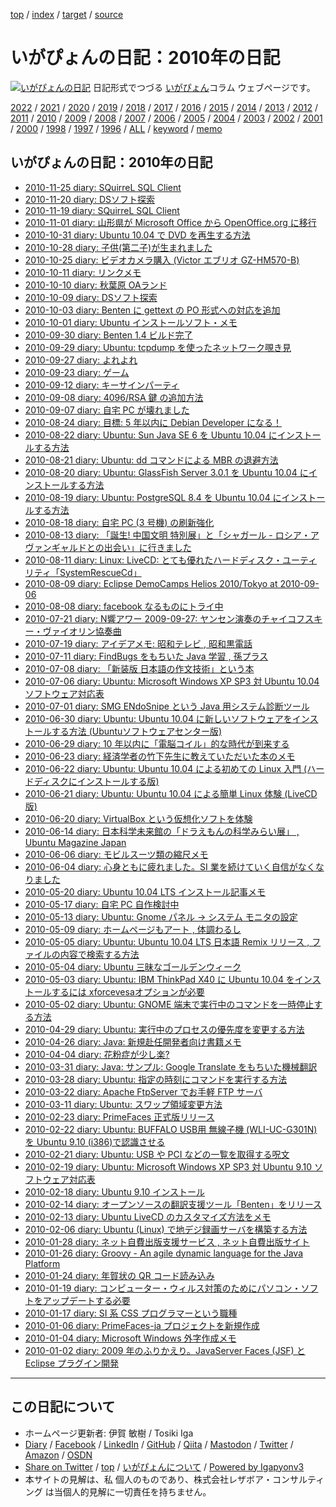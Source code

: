 [top](../index.html) / [index](index.html) / [target](https://www.igapyon.jp/igapyon/diary/2010/index.html) / [source](https://github.com/igapyon/diary/blob/master/2010/index.src.md) 

いがぴょんの日記：2010年の日記
=====================================================================================================
[![いがぴょんの日記](https://www.igapyon.jp/igapyon/diary/images/iga200306s.jpg "いがぴょん")](https://www.igapyon.jp/igapyon/diary/memo/memoigapyon.html) 日記形式でつづる [いがぴょん](https://www.igapyon.jp/igapyon/diary/memo/memoigapyon.html)コラム ウェブページです。


[2022](../2022/index.html)
/ [2021](../2021/index.html)
/ [2020](../2020/index.html)
/ [2019](../2019/index.html)
/ [2018](../2018/index.html)
/ [2017](../2017/index.html)
/ [2016](../2016/index.html)
/ [2015](../2015/index.html)
/ [2014](../2014/index.html)
/ [2013](../2013/index.html)
/ [2012](../2012/index.html)
/ [2011](../2011/index.html)
/ [2010](index.html)
/ [2009](../2009/index.html)
/ [2008](../2008/index.html)
/ [2007](../2007/index.html)
/ [2006](../2006/index.html)
/ [2005](../2005/index.html)
/ [2004](../2004/index.html)
/ [2003](../2003/index.html)
/ [2002](../2002/index.html)
/ [2001](../2001/index.html)
/ [2000](../2000/index.html)
/ [1998](../1998/index.html)
/ [1997](../1997/index.html)
/ [1996](../1996/index.html)
/ [ALL](../idxall.html)
 / [keyword](../keyword/index.html) / [memo](../memo/index.html)

## いがぴょんの日記：2010年の日記

* [2010-11-25 diary:  SQuirreL SQL Client](ig101125.html)
* [2010-11-20 diary: DSソフト探索](ig101120.html)
* [2010-11-19 diary:  SQuirreL SQL Client](ig101119.html)
* [2010-11-01 diary:  山形県が Microsoft Office から OpenOffice.org に移行](ig101101.html)
* [2010-10-31 diary:  Ubuntu 10.04 で DVD を再生する方法](ig101031.html)
* [2010-10-28 diary: 子供(第二子)が生まれました](ig101028.html)
* [2010-10-25 diary: ビデオカメラ購入 (Victor エブリオ GZ-HM570-B)](ig101025.html)
* [2010-10-11 diary:  リンクメモ](ig101011.html)
* [2010-10-10 diary:  秋葉原 OAランド](ig101010.html)
* [2010-10-09 diary: DSソフト探索](ig101009.html)
* [2010-10-03 diary: Benten に gettext の PO 形式への対応を追加](ig101003.html)
* [2010-10-01 diary: Ubuntu インストールソフト・メモ](ig101001.html)
* [2010-09-30 diary: Benten 1.4 ビルド完了](ig100930.html)
* [2010-09-29 diary: Ubuntu: tcpdump を使ったネットワーク覗き見](ig100929.html)
* [2010-09-27 diary: よれよれ](ig100927.html)
* [2010-09-23 diary:  ゲーム](ig100923.html)
* [2010-09-12 diary: キーサインパーティ](ig100912.html)
* [2010-09-08 diary: 4096/RSA 鍵 の追加方法](ig100908.html)
* [2010-09-07 diary:  自宅 PC が壊れました](ig100907.html)
* [2010-08-24 diary: 目標: 5 年以内に Debian Developer になる！](ig100824.html)
* [2010-08-22 diary: Ubuntu: Sun Java SE 6 を Ubuntu 10.04 にインストールする方法](ig100822.html)
* [2010-08-21 diary: Ubuntu: dd コマンドによる MBR の退避方法](ig100821.html)
* [2010-08-20 diary: Ubuntu: GlassFish Server 3.0.1 を Ubuntu 10.04 にインストールする方法](ig100820.html)
* [2010-08-19 diary: Ubuntu: PostgreSQL 8.4 を Ubuntu 10.04 にインストールする方法](ig100819.html)
* [2010-08-18 diary: 自宅 PC (3 号機) の刷新強化](ig100818.html)
* [2010-08-13 diary: 「誕生! 中国文明 特別展」と「シャガール - ロシア・アヴァンギャルドとの出会い」に行きました](ig100813.html)
* [2010-08-11 diary: Linux: LiveCD: とても優れたハードディスク・ユーティリティ「SystemRescueCd」](ig100811.html)
* [2010-08-09 diary: Eclipse DemoCamps Helios 2010/Tokyo at 2010-09-06](ig100809.html)
* [2010-08-08 diary: facebook なるものにトライ中](ig100808.html)
* [2010-07-21 diary: N響アワー 2009-09-27: ヤンセン演奏のチャイコフスキー・ヴァイオリン協奏曲](ig100721.html)
* [2010-07-19 diary: アイデアメモ: 昭和テレビ , 昭和黒電話](ig100719.html)
* [2010-07-11 diary: FindBugs をもちいた Java 学習 , 孫プラス](ig100711.html)
* [2010-07-08 diary: 「新装版 日本語の作文技術」という本](ig100708.html)
* [2010-07-06 diary: Ubuntu: Microsoft Windows XP SP3 対 Ubuntu 10.04 ソフトウェア対応表](ig100706.html)
* [2010-07-01 diary: SMG ENdoSnipe という Java 用システム診断ツール](ig100701.html)
* [2010-06-30 diary: Ubuntu: Ubuntu 10.04 に新しいソフトウェアをインストールする方法 (Ubuntuソフトウェアセンター版)](ig100630.html)
* [2010-06-29 diary: 10 年以内に「電脳コイル」的な時代が到来する](ig100629.html)
* [2010-06-23 diary: 経済学者の竹下先生に教えていただいた本のメモ](ig100623.html)
* [2010-06-22 diary: Ubuntu: Ubuntu 10.04 による初めての Linux 入門 (ハードディスクにインストールする版)](ig100622.html)
* [2010-06-21 diary: Ubuntu: Ubuntu 10.04 による簡単 Linux 体験 (LiveCD 版)](ig100621.html)
* [2010-06-20 diary: VirtualBox という仮想化ソフトを体験](ig100620.html)
* [2010-06-14 diary: 日本科学未来館の「ドラえもんの科学みらい展」 , Ubuntu Magazine Japan](ig100614.html)
* [2010-06-06 diary: モビルスーツ類の縮尺メモ](ig100606.html)
* [2010-06-04 diary: 心身ともに疲れました。SI 業を続けていく自信がなくなりました](ig100604.html)
* [2010-05-20 diary: Ubuntu 10.04 LTS インストール記事メモ](ig100520.html)
* [2010-05-17 diary: 自宅 PC 自作検討中](ig100517.html)
* [2010-05-13 diary: Ubuntu: Gnome パネル -&gt; システム モニタの設定](ig100513.html)
* [2010-05-09 diary: ホームページもアート , 体調わるし](ig100509.html)
* [2010-05-05 diary: Ubuntu: Ubuntu 10.04 LTS 日本語 Remix リリース , ファイルの内容で検索する方法](ig100505.html)
* [2010-05-04 diary: Ubuntu 三昧なゴールデンウィーク](ig100504.html)
* [2010-05-03 diary: Ubuntu: IBM ThinkPad X40 に Ubuntu 10.04 をインストールするには xforcevesaオプションが必要](ig100503.html)
* [2010-05-02 diary: Ubuntu: GNOME 端末で実行中のコマンドを一時停止する方法](ig100502.html)
* [2010-04-29 diary: Ubuntu: 実行中のプロセスの優先度を変更する方法](ig100429.html)
* [2010-04-26 diary: Java: 新規赴任開発者向け書籍メモ](ig100426.html)
* [2010-04-04 diary: 花粉症が少し楽?](ig100404.html)
* [2010-03-31 diary: Java: サンプル: Google Translate をもちいた機械翻訳](ig100331.html)
* [2010-03-28 diary: Ubuntu: 指定の時刻にコマンドを実行する方法](ig100328.html)
* [2010-03-22 diary: Apache FtpServer でお手軽 FTP サーバ](ig100322.html)
* [2010-03-11 diary: Ubuntu: スワップ領域変更方法](ig100311.html)
* [2010-02-23 diary: PrimeFaces 正式版リリース](ig100223.html)
* [2010-02-22 diary: Ubuntu: BUFFALO USB用 無線子機 (WLI-UC-G301N) を Ubuntu 9.10 (i386)で認識させる](ig100222.html)
* [2010-02-21 diary: Ubuntu: USB や PCI などの一覧を取得する呪文](ig100221.html)
* [2010-02-19 diary: Ubuntu: Microsoft Windows XP SP3 対 Ubuntu 9.10 ソフトウェア対応表](ig100219.html)
* [2010-02-18 diary: Ubuntu 9.10 インストール](ig100218.html)
* [2010-02-14 diary: オープンソースの翻訳支援ツール「Benten」をリリース](ig100214.html)
* [2010-02-13 diary: Ubuntu LiveCD のカスタマイズ方法をメモ](ig100213.html)
* [2010-02-06 diary: Ubuntu (Linux) で地デジ録画サーバを構築する方法](ig100206.html)
* [2010-01-28 diary: ネット自費出版支援サービス , ネット自費出版サイト](ig100128.html)
* [2010-01-26 diary: Groovy - An agile dynamic language for the Java Platform](ig100126.html)
* [2010-01-24 diary: 年賀状の QR コード読み込み](ig100124.html)
* [2010-01-19 diary: コンピューター・ウィルス対策のためにパソコン・ソフトをアップデートする必要](ig100119.html)
* [2010-01-17 diary: SI 系 CSS プログラマーという職種](ig100117.html)
* [2010-01-06 diary: PrimeFaces-ja プロジェクトを新規作成](ig100106.html)
* [2010-01-04 diary: Microsoft Windows 外字作成メモ](ig100104.html)
* [2010-01-02 diary: 2009 年のふりかえり。JavaServer Faces (JSF) と Eclipse プラグイン開発](ig100102.html)


----------------------------------------------------------------------------------------------------

## この日記について

* ホームページ更新者: 伊賀 敏樹 / Tosiki Iga
* [Diary](https://www.igapyon.jp/igapyon/diary/) / [Facebook](https://www.facebook.com/igapyon) / [LinkedIn](https://www.linkedin.com/in/toshikiiga) / [GitHub](https://github.com/igapyon) / [Qiita](https://qiita.com/igapyon) / [Mastodon](https://social.vivaldi.net/@igapyon) / [Twitter](https://twitter.com/ToshikiIga) / [Amazon](https://www.amazon.co.jp/%E4%BC%8A%E8%B3%80-%E6%95%8F%E6%A8%B9/e/B004LTQWCQ) / [OSDN](https://ja.osdn.net/users/iga/)
* [Share on Twitter](https://twitter.com/intent/tweet?hashtags=igapyon%2Cdiary%2C%E3%81%84%E3%81%8C%E3%81%B4%E3%82%87%E3%82%93&text=%E3%81%84%E3%81%8C%E3%81%B4%E3%82%87%E3%82%93%E3%81%AE%E6%97%A5%E8%A8%98%EF%BC%9A2010%E5%B9%B4%E3%81%AE%E6%97%A5%E8%A8%98&url=https%3A%2F%2Fwww.igapyon.jp%2Figapyon%2Fdiary%2F2010%2Findex.html) / [top](../index.html) / [いがぴょんについて](https://www.igapyon.jp/igapyon/diary/memo/memoigapyon.html) / [Powered by Igapyonv3](https://github.com/igapyon/igapyonv3)
* 本サイトの見解は、私 個人のものであり、株式会社レザボア・コンサルティング は当個人的見解に一切責任を持ちません。 
